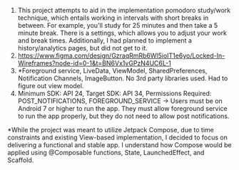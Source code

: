 1. This project attempts to aid in the implementation pomodoro study/work 
technique, which entails working in intervals with short breaks in between. 
For example, you'll study for 25 minutes and then take a 5 minute break. 
There is a settings, which allows you to adjust your work and break times. 
Additionally, I had planned to implement a history/analytics pages, but did
not get to it.
2. https://www.figma.com/design/GzraqRmRb6Wl5ioIT1e6yo/Locked-In-Wireframes?node-id=0-1&t=BN6Vx1vGPzN4UC6L-1
3. *Foreground service, LiveData, ViewModel, SharedPreferences, Notification Channels,
ImageButton. No 3rd party libraries used. Had to figure out view model. 
4. Minimum SDK: API 24, Target SDK: API 34, Permissions Required: POST_NOTIFICATIONS,
FOREGROUND_SERVICE -> Users must be on Android 7 or higher to run the app. They
must allow foreground service to run the app properly, but they do not need to
allow post notifications. 

*While the project was meant to utilize Jetpack Compose, due to time constraints
and existing View-based implementation, I decided to focus on delivering 
a functional and stable app. I understand how Compose would be applied
using @Composable functions, State, LaunchedEffect, and Scaffold. 